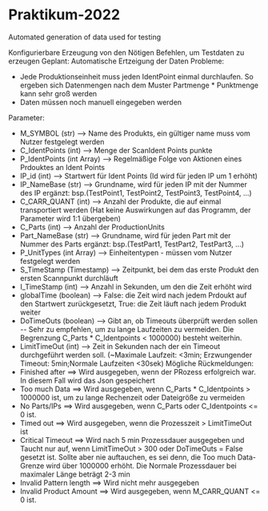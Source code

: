 # Praktikum-2022
Automated generation of data used for testing

Konfigurierbare Erzeugung von den Nötigen Befehlen, um Testdaten zu erzeugen
Geplant: Automatische Ertzeigung der Daten
Probleme: 
- Jede Produktionseinheit muss jeden IdentPoint einmal durchlaufen. So ergeben sich Datenmengen nach dem Muster Partmenge * Punktmenge
  kann sehr groß werden
- Daten müssen noch manuell eingegeben werden

Parameter:
- M_SYMBOL (str) --> Name des Produkts, ein gültiger name muss vom Nutzer festgelegt werden
- C_IdentPoints (int) --> Menge der ScanIdent Points punkte 
- P_IdentPoints (int Array) --> Regelmäßige Folge von Aktionen eines Prdouktes an Ident Points
- IP_id (int) --> Startwert für Ident Points (Id wird für jeden IP um 1 erhöht)
- IP_NameBase (str) --> Grundname, wird für jeden IP mit der Nummer des IP ergänzt: bsp.(TestPoint1, TestPoint2, TestPoint3, TestPoint4, ...)
- C_CARR_QUANT (int) --> Anzahl der Produkte, die auf einmal transportiert werden (Hat keine Auswirkungen auf das Programm, der Parameter wird 1:1 übergeben)
- C_Parts (int) --> Anzahl der ProductionUnits
- Part_NameBase (str) --> Grundname, wird für jeden Part mit der Nummer des Parts ergänzt: bsp.(TestPart1, TestPart2, TestPart3, ...)
- P_UnitTypes (int Array) --> Einheitentypen - müssen vom Nutzer festgelegt werden
- S_TimeStamp (Timestamp) --> Zeitpunkt, bei dem das erste Produkt den ersten Scannpunkt durchläuft
- I_TimeStamp (int) --> Anzahl in Sekunden, um den die Zeit erhöht wird
- globalTime (boolean) --> False: die Zeit wird nach jedem Prdoukt auf den Startwert zurückgesetzt, True: die Zeit läuft nach jedem Produkt weiter
- DoTimeOuts (boolean) --> Gibt an, ob Timeouts überprüft werden sollen -- Sehr zu empfehlen, um zu lange Laufzeiten zu vermeiden. Die Begrenzung C_Parts * C_Identpoints < 1000000) besteht weiterhin.
- LimitTimeOut (int) --> Zeit in Sekunden nach der ein Timeout durchgeführt werden soll. (~Maximale Laufzeit: <3min; Erzwungender Timeout: 5min;Normale Laufzeiten <30sek)
Mögliche Rückmeldungen:
- Finished after <Time> ==> Wird ausgegeben, wenn der PRozess erfolgreich war. In diesem Fall wird das Json gespeichert
- Too much Data ==> Wird ausgegeben, wenn C_Parts * C_Identpoints > 1000000 ist, um zu lange Rechenzeit oder Dateigröße zu vermeiden
- No Parts/IPs ==> Wird ausgegeben, wenn C_Parts oder C_Identpoints <= 0 ist.
- Timed out ==> Wird ausgegeben, wenn die Prozesszeit > LimitTimeOut ist
- Critical Timeout ==> Wird nach 5 min Prozessdauer ausgegeben und Taucht nur auf, wenn LimitTimeOut > 300 oder DoTimeOuts = False gesetzt ist. Sollte aber nie auftauchen, es sei denn, die Too much Data-Grenze wird über 1000000 erhöht. Die Normale Prozessdauer bei maximaler Länge beträgt 2-3 min
- Invalid Pattern length ==> Wird nicht mehr ausgegeben
- Invalid Product Amount ==> Wird ausgegeben, wenn M_CARR_QUANT <= 0 ist.
